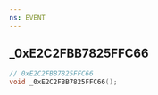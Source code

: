 ```yaml
---
ns: EVENT
---
```

## _0xE2C2FBB7825FFC66

```c
// 0xE2C2FBB7825FFC66
void _0xE2C2FBB7825FFC66();
```

